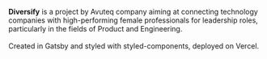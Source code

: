 <strong>Diversify</strong> is a project by Avuteq company aiming at connecting technology companies with high-performing female professionals for leadership roles, particularly in the fields of Product and Engineering.
<br>
<br>
Created in Gatsby and styled with styled-components, deployed on Vercel.
